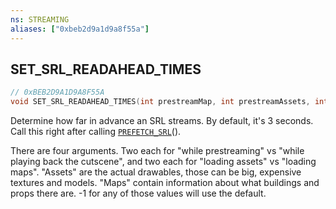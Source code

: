 ```yaml
---
ns: STREAMING
aliases: ["0xbeb2d9a1d9a8f55a"]
---
```

## SET_SRL_READAHEAD_TIMES

```c
// 0xBEB2D9A1D9A8F55A
void SET_SRL_READAHEAD_TIMES(int prestreamMap, int prestreamAssets, int playbackMap, int playbackAssets);
```

Determine how far in advance an SRL streams. By default, it's 3 seconds. Call this right after calling [`PREFETCH_SRL`](#_0x3D245789CE12982C)().

There are four arguments. Two each for "while prestreaming" vs "while playing back the cutscene", and two each for "loading assets" vs "loading maps". "Assets" are the actual drawables, those can be big, expensive textures and models. "Maps" contain information about what buildings and props there are. -1 for any of those values will use the default.

